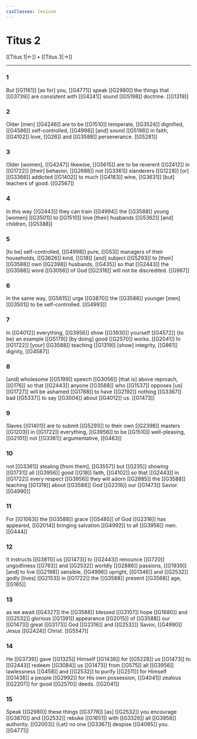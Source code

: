 ```yaml
---
cssClasses: lexicon
---
```


# Titus 2

[[Titus 1|←]] • [[Titus 3|→]]

---

### 1
But [[G1161]] [as for] you, [[G4771]] speak [[G2980]] the things that [[G3739]] are consistent with [[G4241]] sound [[G5198]] doctrine. [[G1319]]

### 2
Older [men] [[G4246]] are to be [[G1510]] temperate, [[G3524]] dignified, [[G4586]] self-controlled, [[G4998]] [and] sound [[G5198]] in faith, [[G4102]] love, [[G26]] and [[G3588]] perseverance. [[G5281]]

### 3
Older [women], [[G4247]] likewise, [[G5615]] are to be reverent [[G2412]] in [[G1722]] [their] behavior, [[G2688]] not [[G3361]] slanderers [[G1228]] [or] [[G3366]] addicted [[G1402]] to much [[G4183]] wine, [[G3631]] [but] teachers of good. [[G2567]]

### 4
In this way [[G2443]] they can train [[G4994]] the [[G3588]] young [women] [[G3501]] to [[G1510]] love [their] husbands [[G5362]] [and] children, [[G5388]]

### 5
[to be] self-controlled, [[G4998]] pure, [[G53]] managers of their households, [[G3626]] kind, [[G18]] [and] subject [[G5293]] to [their] [[G3588]] own [[G2398]] husbands, [[G435]] so that [[G2443]] the [[G3588]] word [[G3056]] of God [[G2316]] will not be discredited. [[G987]]

### 6
In the same way, [[G5615]] urge [[G3870]] the [[G3588]] younger [men] [[G3501]] to be self-controlled. [[G4993]]

### 7
In [[G4012]] everything, [[G3956]] show [[G3930]] yourself [[G4572]] {to be} an example [[G5179]] [by doing] good [[G2570]] works. [[G2041]] In [[G1722]] [your] [[G3588]] teaching [[G1319]] [show] integrity, [[G861]] dignity, [[G4587]]

### 8
[and] wholesome [[G5199]] speech [[G3056]] [that is] above reproach, [[G176]] so that [[G2443]] anyone [[G3588]] who [[G1537]] opposes [us] [[G1727]] will be ashamed [[G1788]] to have [[G2192]] nothing [[G3367]] bad [[G5337]] to say [[G3004]] about [[G4012]] us. [[G1473]]

### 9
Slaves [[G1401]] are to submit [[G5293]] to their own [[G2398]] masters [[G1203]] in [[G1722]] everything, [[G3956]] to be [[G1510]] well-pleasing, [[G2101]] not [[G3361]] argumentative, [[G483]]

### 10
not [[G3361]] stealing [from them], [[G3557]] but [[G235]] showing [[G1731]] all [[G3956]] good [[G18]] faith, [[G4102]] so that [[G2443]] in [[G1722]] every respect [[G3956]] they will adorn [[G2885]] the [[G3588]] teaching [[G1319]] about [[G3588]] God [[G2316]] our [[G1473]] Savior. [[G4990]]

### 11
For [[G1063]] the [[G3588]] grace [[G5485]] of God [[G2316]] has appeared, [[G2014]] bringing salvation [[G4992]] to all [[G3956]] men. [[G444]]

### 12
It instructs [[G3811]] us [[G1473]] to [[G2443]] renounce [[G720]] ungodliness [[G763]] and [[G2532]] worldly [[G2886]] passions, [[G1939]] [and] to live [[G2198]] sensible, [[G4996]] upright, [[G1346]] and [[G2532]] godly [lives] [[G2153]] in [[G1722]] the [[G3588]] present [[G3568]] age, [[G165]]

### 13
as we await [[G4327]] the [[G3588]] blessed [[G3107]] hope [[G1680]] and [[G2532]] glorious [[G1391]] appearance [[G2015]] of [[G3588]] our [[G1473]] great [[G3173]] God [[G2316]] and [[G2532]] Savior, [[G4990]] Jesus [[G2424]] Christ. [[G5547]]

### 14
He [[G3739]] gave [[G1325]] Himself [[G1438]] for [[G5228]] us [[G1473]] to [[G2443]] redeem [[G3084]] us [[G1473]] from [[G575]] all [[G3956]] lawlessness [[G458]] and [[G2532]] to purify [[G2511]] for Himself [[G1438]] a people [[G2992]] for His own possession, [[G4041]] zealous [[G2207]] for good [[G2570]] deeds. [[G2041]]

### 15
Speak [[G2980]] these things [[G3778]] [as] [[G2532]] you encourage [[G3870]] and [[G2532]] rebuke [[G1651]] with [[G3326]] all [[G3956]] authority. [[G2003]] {Let} no one [[G3367]] despise [[G4065]] you. [[G4771]]

